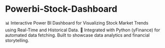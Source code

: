 # Powerbi-Stock-Dashboard
📊 Interactive Power BI Dashboard for Visualizing Stock Market Trends using Real-Time and Historical Data. 🔗 Integrated with Python (yFinance) for automated data fetching. Built to showcase data analytics and financial storytelling.
